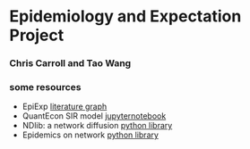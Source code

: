 # Epidemiology and Expectation Project
### Chris Carroll and Tao Wang

### some resources

 - EpiExp [literature graph](https://app.litmaps.co/shared/9D435EBC-7DCD-46F9-9746-99C9B819DFBD)
 - QuantEcon SIR model [jupyternotebook](https://python.quantecon.org/sir_model.html)
 - NDlib: a network diffusion [python library](https://ndlib.readthedocs.io/en/latest/overview.html)
 - Epidemics on network [python library](https://epidemicsonnetworks.readthedocs.io/en/latest/index.html)
